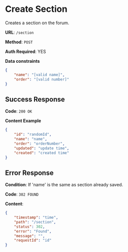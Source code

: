 # Create Section

Creates a section on the forum.

**URL**: `/section`

**Method**: `POST`

**Auth Required**: YES

**Data constraints**

```json
{
    "name": "[valid name]",
    "order": "[valid number]"
}
```

## Success Response

**Code**: `200 OK`

**Content Example**

```json
{
    "id": "randomId",
    "name": "name",
    "order": "orderNumber",
    "updated": "update time",
    "created": "created time"
}
```

## Error Response

**Condition**: If 'name' is the same as section already saved.

**Code**: `302 FOUND`

**Content**:

```json
{
    "timestamp": "time",
    "path": "/section",
    "status": 302,
    "error": "Found",
    "message": "",
    "requestId": "id"
}
```
